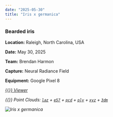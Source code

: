 ```yaml
---
date: "2025-05-30"
title: "Iris x germanica"
---
```


### Bearded iris

**Location:** Raleigh, North Carolina, USA

**Date:** May 30, 2025

**Team:** Brendan Harmon

**Capture:** Neural Radiance Field

**Equipment:** Google Pixel 8

[{{<i class="fas fa-braille">}} Viewer](https://xyz.cct.lsu.edu/data/cloud-forest/iris-germanica-03/iris-germanica-03.html "Iris x germanica viewer")

{{<i class="ms ms-database">}} Point Clouds:
[``laz``](https://xyz.cct.lsu.edu/data/cloud-forest/iris-germanica-03/iris-germanica-03.laz "Iris x germanica LAZ")
+ 
[``e57``](https://xyz.cct.lsu.edu/data/cloud-forest/iris-germanica-03/iris-germanica-03.e57 "Iris x germanica E57")
+ 
[``pcd``](https://xyz.cct.lsu.edu/data/cloud-forest/iris-germanica-03/iris-germanica-03.pcd "Iris x germanica PCD")
+ 
[``ply``](https://xyz.cct.lsu.edu/data/cloud-forest/iris-germanica-03/iris-germanica-03.ply "Iris x germanica PLY")
+ 
[``xyz``](https://xyz.cct.lsu.edu/data/cloud-forest/iris-germanica-03/iris-germanica-03.xyz "Iris x germanica XYZ")
+ 
[``3dm``](https://xyz.cct.lsu.edu/data/cloud-forest/iris-germanica-03/iris-germanica-03.3dm "Iris x germanica 3DM")

![Iris x germanica](../iris-germanica-03.webp)
